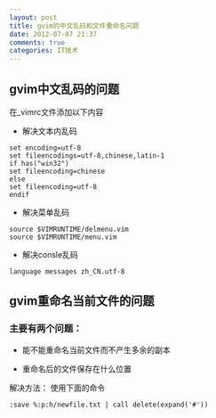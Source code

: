 ```yaml
---
layout: post
title: gvim的中文乱码和文件重命名问题
date: 2012-07-07 21:37
comments: true
categories: IT技术
---
```

## gvim中文乱码的问题 
在_vimrc文件添加以下内容

- 解决文本内乱码

``` vim
set encoding=utf-8
set fileencodings=utf-8,chinese,latin-1
if has("win32")
set fileencoding=chinese
else
set fileencoding=utf-8
endif
```


- 解决菜单乱码

``` shell
source $VIMRUNTIME/delmenu.vim
source $VIMRUNTIME/menu.vim
```

-  解决consle乱码
		
``` shell
language messages zh_CN.utf-8
```

<!-- more -->
## gvim重命名当前文件的问题 
### 主要有两个问题：
- 能不能重命名当前文件而不产生多余的副本 

- 重命名后的文件保存在什么位置 

解决方法： 使用下面的命令

`:save %:p:h/newfile.txt | call delete(expand('#'))`
